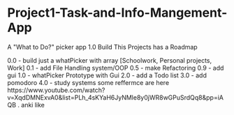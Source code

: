 # Project1-Task-and-Info-Mangement-App
<p>A "What to Do?" picker app 1.0 Build
This Projects has a Roadmap</p>
<p>0.0 - build just a whatPicker with array [Schoolwork, Personal projects, Work]
0.1 - add File Handling system/OOP
0.5 - make Refactoring
0.9 - add gui
1.0 - whatPicker Prototype with Gui
2.0 - add a Todo list
3.0 - add pomodoro
4.0 - study systems some reffermce are here https://www.youtube.com/watch?v=XqdDMNExvA0&list=PLh_4sKYaH6JyNMle8y0jWR8wGPuSrdQq8&pp=iAQB
      . anki like</p>
      
